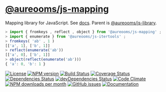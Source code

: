 [@aureooms/js-mapping](https://aureooms.github.io/js-mapping)
==

Mapping library for JavaScript.
See [docs](https://aureooms.github.io/js-mapping).
Parent is [@aureooms/js-library](https://github.com/aureooms/js-library).

```js
> import { fromkeys , reflect , object } from '@aureooms/js-mapping' ;
> import { enumerate } from '@aureooms/js-itertools' ;
> fromkeys( 'ab' , 1 )
[['a', 1], ['b', 1]]
> reflect(enumerate('ab'))
[['a', 0], ['b', 1]]
> object(reflect(enumerate('ab')))
{ 'a': 0, 'b': 1 }
```

[![License](https://img.shields.io/github/license/aureooms/js-mapping.svg?style=flat)](https://raw.githubusercontent.com/aureooms/js-mapping/master/LICENSE)
[![NPM version](https://img.shields.io/npm/v/@aureooms/js-mapping.svg?style=flat)](https://www.npmjs.org/package/@aureooms/js-mapping)
[![Build Status](https://img.shields.io/travis/aureooms/js-mapping.svg?style=flat)](https://travis-ci.org/aureooms/js-mapping)
[![Coverage Status](https://img.shields.io/coveralls/aureooms/js-mapping.svg?style=flat)](https://coveralls.io/r/aureooms/js-mapping)
[![Dependencies Status](https://img.shields.io/david/aureooms/js-mapping.svg?style=flat)](https://david-dm.org/aureooms/js-mapping#info=dependencies)
[![devDependencies Status](https://img.shields.io/david/dev/aureooms/js-mapping.svg?style=flat)](https://david-dm.org/aureooms/js-mapping#info=devDependencies)
[![Code Climate](https://img.shields.io/codeclimate/github/aureooms/js-mapping.svg?style=flat)](https://codeclimate.com/github/aureooms/js-mapping)
[![NPM downloads per month](https://img.shields.io/npm/dm/@aureooms/js-mapping.svg?style=flat)](https://www.npmjs.org/package/@aureooms/js-mapping)
[![GitHub issues](https://img.shields.io/github/issues/aureooms/js-mapping.svg?style=flat)](https://github.com/aureooms/js-mapping/issues)
[![Documentation](https://aureooms.github.io/js-mapping/badge.svg)](https://aureooms.github.io/js-mapping/source.html)

